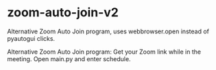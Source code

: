 # zoom-auto-join-v2
Alternative Zoom Auto Join program, uses webbrowser.open instead of pyautogui clicks.

Alternative Zoom Auto Join program:
Get your Zoom link while in the meeting.
Open main.py and enter schedule.
